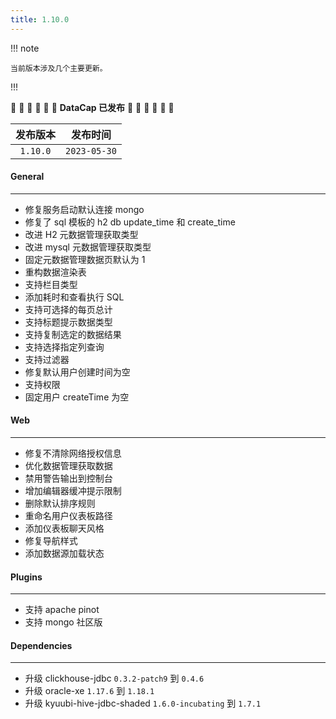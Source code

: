 ```yaml
---
title: 1.10.0
---
```


!!! note

    当前版本涉及几个主要更新。

!!!

:tada: :tada: :tada: :tada: :tada: :tada: **DataCap 已发布** :tada: :tada: :tada: :tada: :tada: :tada:

|   发布版本   |     发布时间     |
|:--------:|:------------:|
| `1.10.0` | `2023-05-30` |

#### General

---

- 修复服务启动默认连接 mongo
- 修复了 sql 模板的 h2 db update_time 和 create_time
- 改进 H2 元数据管理获取类型
- 改进 mysql 元数据管理获取类型
- 固定元数据管理数据页默认为 1
- 重构数据渲染表
- 支持栏目类型
- 添加耗时和查看执行 SQL
- 支持可选择的每页总计
- 支持标题提示数据类型
- 支持复制选定的数据结果
- 支持选择指定列查询
- 支持过滤器
- 修复默认用户创建时间为空
- 支持权限
- 固定用户 createTime 为空

#### Web

---

- 修复不清除网络授权信息
- 优化数据管理获取数据
- 禁用警告输出到控制台
- 增加编辑器缓冲提示限制
- 删除默认排序规则
- 重命名用户仪表板路径
- 添加仪表板聊天风格
- 修复导航样式
- 添加数据源加载状态

#### Plugins

---

- 支持 apache pinot
- 支持 mongo 社区版

#### Dependencies

---

- 升级 clickhouse-jdbc `0.3.2-patch9` 到 `0.4.6`
- 升级 oracle-xe `1.17.6` 到 `1.18.1`
- 升级 kyuubi-hive-jdbc-shaded `1.6.0-incubating` 到 `1.7.1`
